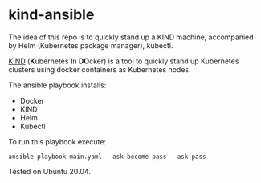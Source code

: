 # kind-ansible

The idea of this repo is to quickly stand up a KIND machine, accompanied by Helm (Kubernetes package manager), kubectl.

[KIND](https://kind.sigs.k8s.io/) (**K**ubernetes **I**n **DO**cker) is a tool to quickly stand up Kubernetes clusters using docker containers as Kubernetes nodes.

The ansible playbook installs:
- Docker
- KIND
- Helm
- Kubectl

To run this playbook execute:
```
ansible-playbook main.yaml --ask-become-pass --ask-pass
```

Tested on Ubuntu 20.04.

